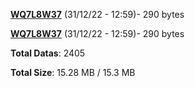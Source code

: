 [**WQ7L8W37**](/data/WQ7L8W37.txt) (31/12/22 - 12:59)- 290 bytes

[**WQ7L8W37**](/data/WQ7L8W37.txt) (31/12/22 - 12:59)- 290 bytes

**Total Datas**: 2405

**Total Size**: 15.28 MB / 15.3 MB